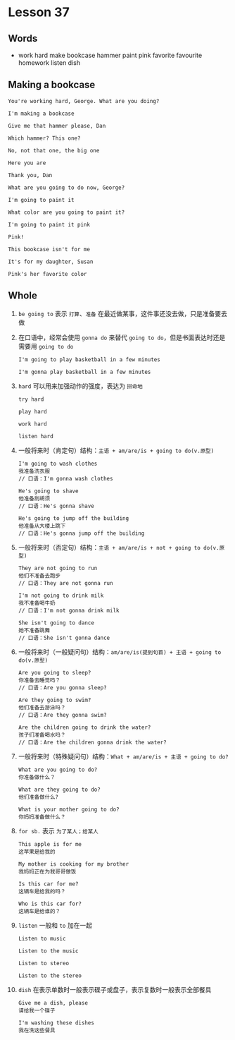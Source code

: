 # Lesson 37

## Words

- work hard make bookcase hammer paint pink favorite favourite homework listen dish

## Making a bookcase

```
You're working hard, George. What are you doing?

I'm making a bookcase

Give me that hammer please, Dan

Which hammer? This one?

No, not that one, the big one

Here you are

Thank you, Dan

What are you going to do now, George?

I'm going to paint it

What color are you going to paint it?

I'm going to paint it pink

Pink!

This bookcase isn't for me

It's for my daughter, Susan

Pink's her favorite color
```

## Whole

1. `be going to` 表示 `打算`、`准备` 在最近做某事，这件事还没去做，只是准备要去做

2. 在口语中，经常会使用 `gonna do` 来替代 `going to do`，但是书面表达时还是需要用 `going to do`

   ```
   I'm going to play basketball in a few minutes

   I'm gonna play basketball in a few minutes
   ```

3. `hard` 可以用来加强动作的强度，表达为 `拼命地`

   ```
   try hard

   play hard

   work hard

   listen hard
   ```

4. 一般将来时（肯定句）结构：`主语 + am/are/is + going to do(v.原型)`

   ```
   I'm going to wash clothes
   我准备洗衣服
   // 口语：I'm gonna wash clothes

   He's going to shave
   他准备刮胡须
   // 口语：He's gonna shave

   He's going to jump off the building
   他准备从大楼上跳下
   // 口语：He's gonna jump off the building
   ```

5. 一般将来时（否定句）结构：`主语 + am/are/is + not + going to do(v.原型)`

   ```
   They are not going to run
   他们不准备去跑步
   // 口语：They are not gonna run

   I'm not going to drink milk
   我不准备喝牛奶
   // 口语：I'm not gonna drink milk

   She isn't going to dance
   她不准备跳舞
   // 口语：She isn't gonna dance
   ```

6. 一般将来时（一般疑问句）结构：`am/are/is(提到句首) + 主语 + going to do(v.原型)`

   ```
   Are you going to sleep?
   你准备去睡觉吗？
   // 口语：Are you gonna sleep?

   Are they going to swim?
   他们准备去游泳吗？
   // 口语：Are they gonna swim?

   Are the children going to drink the water?
   孩子们准备喝水吗？
   // 口语：Are the children gonna drink the water?
   ```

7. 一般将来时（特殊疑问句）结构：`What + am/are/is + 主语 + going to do?`

   ```
   What are you going to do?
   你准备做什么？

   What are they going to do?
   他们准备做什么?

   What is your mother going to do?
   你妈妈准备做什么？
   ```

8. `for sb.` 表示 `为了某人；给某人`

   ```
   This apple is for me
   这苹果是给我的

   My mother is cooking for my brother
   我妈妈正在为我哥哥做饭

   Is this car for me?
   这辆车是给我的吗？

   Who is this car for?
   这辆车是给谁的？
   ```

9. `listen` 一般和 `to` 加在一起

   ```
   Listen to music

   Listen to the music

   Listen to stereo

   Listen to the stereo
   ```

10. `dish` 在表示单数时一般表示碟子或盘子，表示复数时一般表示全部餐具

    ```
    Give me a dish, please
    请给我一个碟子

    I'm washing these dishes
    我在洗这些餐具
    ```
